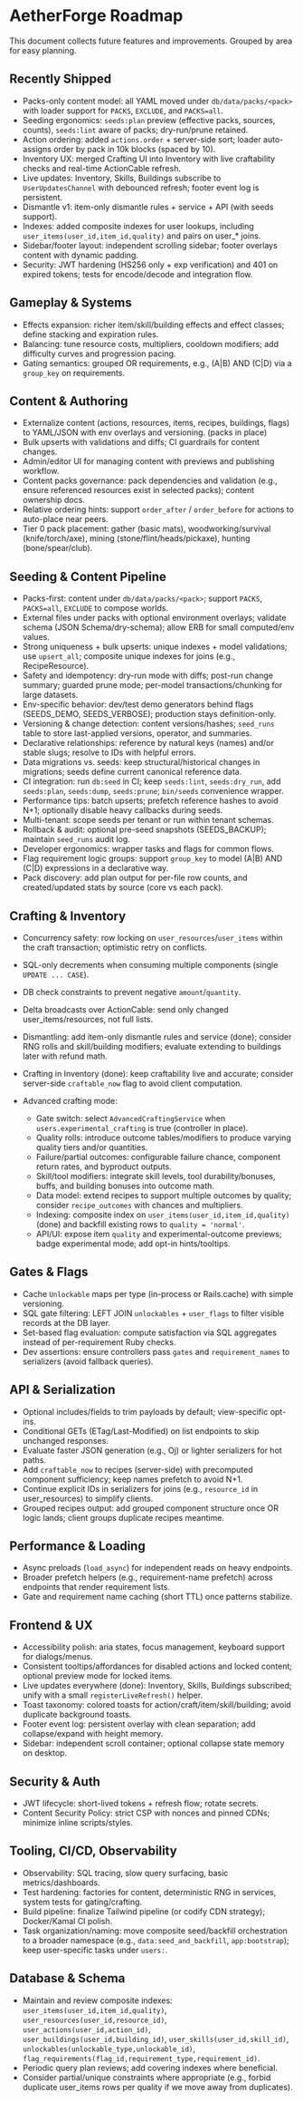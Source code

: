 # AetherForge Roadmap

This document collects future features and improvements. Grouped by area for easy planning.

## Recently Shipped
- Packs-only content model: all YAML moved under `db/data/packs/<pack>` with loader support for `PACKS`, `EXCLUDE`, and `PACKS=all`.
- Seeding ergonomics: `seeds:plan` preview (effective packs, sources, counts), `seeds:lint` aware of packs; dry-run/prune retained.
- Action ordering: added `actions.order` + server-side sort; loader auto-assigns order by pack in 10k blocks (spaced by 10).
- Inventory UX: merged Crafting UI into Inventory with live craftability checks and real-time ActionCable refresh.
- Live updates: Inventory, Skills, Buildings subscribe to `UserUpdatesChannel` with debounced refresh; footer event log is persistent.
- Dismantle v1: item-only dismantle rules + service + API (with seeds support).
- Indexes: added composite indexes for user lookups, including `user_items(user_id,item_id,quality)` and pairs on user_* joins.
- Sidebar/footer layout: independent scrolling sidebar; footer overlays content with dynamic padding.
- Security: JWT hardening (HS256 only + exp verification) and 401 on expired tokens; tests for encode/decode and integration flow.

## Gameplay & Systems
- Effects expansion: richer item/skill/building effects and effect classes; define stacking and expiration rules.
- Balancing: tune resource costs, multipliers, cooldown modifiers; add difficulty curves and progression pacing.
- Gating semantics: grouped OR requirements, e.g., (A|B) AND (C|D) via a `group_key` on requirements.

## Content & Authoring
- Externalize content (actions, resources, items, recipes, buildings, flags) to YAML/JSON with env overlays and versioning. (packs in place)
- Bulk upserts with validations and diffs; CI guardrails for content changes.
- Admin/editor UI for managing content with previews and publishing workflow.
- Content packs governance: pack dependencies and validation (e.g., ensure referenced resources exist in selected packs); content ownership docs.
- Relative ordering hints: support `order_after` / `order_before` for actions to auto-place near peers.
 - Tier 0 pack placement: gather (basic mats), woodworking/survival (knife/torch/axe), mining (stone/flint/heads/pickaxe), hunting (bone/spear/club).

## Seeding & Content Pipeline
- Packs-first: content under `db/data/packs/<pack>`; support `PACKS`, `PACKS=all`, `EXCLUDE` to compose worlds.
- External files under packs with optional environment overlays; validate schema (JSON Schema/dry-schema); allow ERB for small computed/env values.
- Strong uniqueness + bulk upserts: unique indexes + model validations; use `upsert_all`; composite unique indexes for joins (e.g., RecipeResource).
- Safety and idempotency: dry-run mode with diffs; post-run change summary; guarded prune mode; per-model transactions/chunking for large datasets.
- Env-specific behavior: dev/test demo generators behind flags (SEEDS_DEMO, SEEDS_VERBOSE); production stays definition-only.
- Versioning & change detection: content versions/hashes; `seed_runs` table to store last-applied versions, operator, and summaries.
- Declarative relationships: reference by natural keys (names) and/or stable slugs; resolve to IDs with helpful errors.
- Data migrations vs. seeds: keep structural/historical changes in migrations; seeds define current canonical reference data.
- CI integration: run `db:seed` in CI; keep `seeds:lint`, `seeds:dry_run`, add `seeds:plan`, `seeds:dump`, `seeds:prune`; `bin/seeds` convenience wrapper.
- Performance tips: batch upserts; prefetch reference hashes to avoid N+1; optionally disable heavy callbacks during seeds.
- Multi-tenant: scope seeds per tenant or run within tenant schemas.
- Rollback & audit: optional pre-seed snapshots (SEEDS_BACKUP); maintain `seed_runs` audit log.
- Developer ergonomics: wrapper tasks and flags for common flows.
- Flag requirement logic groups: support `group_key` to model (A|B) AND (C|D) expressions in a declarative way.
- Pack discovery: add plan output for per-file row counts, and created/updated stats by source (core vs each pack).

## Crafting & Inventory
- Concurrency safety: row locking on `user_resources`/`user_items` within the craft transaction; optimistic retry on conflicts.
- SQL-only decrements when consuming multiple components (single `UPDATE ... CASE`).
- DB check constraints to prevent negative `amount`/`quantity`.
- Delta broadcasts over ActionCable: send only changed user_items/resources, not full lists.
- Dismantling: add item-only dismantle rules and service (done); consider RNG rolls and skill/building modifiers; evaluate extending to buildings later with refund math.
- Crafting in Inventory (done): keep craftability live and accurate; consider server-side `craftable_now` flag to avoid client computation.

- Advanced crafting mode:
  - Gate switch: select `AdvancedCraftingService` when `users.experimental_crafting` is true (controller in place).
  - Quality rolls: introduce outcome tables/modifiers to produce varying quality tiers and/or quantities.
  - Failure/partial outcomes: configurable failure chance, component return rates, and byproduct outputs.
  - Skill/tool modifiers: integrate skill levels, tool durability/bonuses, buffs, and building bonuses into outcome math.
  - Data model: extend recipes to support multiple outcomes by quality; consider `recipe_outcomes` with chances and multipliers.
  - Indexing: composite index on `user_items(user_id,item_id,quality)` (done) and backfill existing rows to `quality = 'normal'`.
  - API/UI: expose item `quality` and experimental-outcome previews; badge experimental mode; add opt-in hints/tooltips.

## Gates & Flags
- Cache `Unlockable` maps per type (in-process or Rails.cache) with simple versioning.
- SQL gate filtering: LEFT JOIN `unlockables` + `user_flags` to filter visible records at the DB layer.
- Set-based flag evaluation: compute satisfaction via SQL aggregates instead of per-requirement Ruby checks.
- Dev assertions: ensure controllers pass `gates` and `requirement_names` to serializers (avoid fallback queries).

## API & Serialization
- Optional includes/fields to trim payloads by default; view-specific opt-ins.
- Conditional GETs (ETag/Last-Modified) on list endpoints to skip unchanged responses.
- Evaluate faster JSON generation (e.g., Oj) or lighter serializers for hot paths.
- Add `craftable_now` to recipes (server-side) with precomputed component sufficiency; keep names prefetch to avoid N+1.
 - Continue explicit IDs in serializers for joins (e.g., `resource_id` in user_resources) to simplify clients.
 - Grouped recipes output: add grouped component structure once OR logic lands; client groups duplicate recipes meantime.

## Performance & Loading
- Async preloads (`load_async`) for independent reads on heavy endpoints.
- Broader prefetch helpers (e.g., requirement-name prefetch) across endpoints that render requirement lists.
- Gate and requirement name caching (short TTL) once patterns stabilize.

## Frontend & UX
- Accessibility polish: aria states, focus management, keyboard support for dialogs/menus.
- Consistent tooltips/affordances for disabled actions and locked content; optional preview mode for locked items.
- Live updates everywhere (done): Inventory, Skills, Buildings subscribed; unify with a small `registerLiveRefresh()` helper.
- Toast taxonomy: colored toasts for action/craft/item/skill/building; avoid duplicate background toasts.
- Footer event log: persistent overlay with clean separation; add collapse/expand with height memory.
- Sidebar: independent scroll container; optional collapse state memory on desktop.

## Security & Auth
- JWT lifecycle: short-lived tokens + refresh flow; rotate secrets.
- Content Security Policy: strict CSP with nonces and pinned CDNs; minimize inline scripts/styles.

## Tooling, CI/CD, Observability
- Observability: SQL tracing, slow query surfacing, basic metrics/dashboards.
- Test hardening: factories for content, deterministic RNG in services, system tests for gating/crafting.
- Build pipeline: finalize Tailwind pipeline (or codify CDN strategy); Docker/Kamal CI polish.
- Task organization/naming: move composite seed/backfill orchestration to a broader namespace (e.g., `data:seed_and_backfill`, `app:bootstrap`); keep user-specific tasks under `users:`.

## Database & Schema
- Maintain and review composite indexes: `user_items(user_id,item_id,quality)`, `user_resources(user_id,resource_id)`, `user_actions(user_id,action_id)`, `user_buildings(user_id,building_id)`, `user_skills(user_id,skill_id)`, `unlockables(unlockable_type,unlockable_id)`, `flag_requirements(flag_id,requirement_type,requirement_id)`.
- Periodic query plan reviews; add covering indexes where beneficial.
- Consider partial/unique constraints where appropriate (e.g., forbid duplicate user_items rows per quality if we move away from duplicates).
